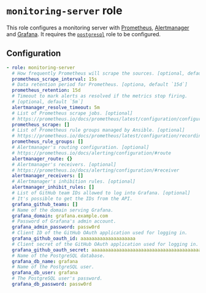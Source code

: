 # `monitoring-server` role

This role configures a monitoring server with [Prometheus], [Alertmanager] and
[Grafana]. It requires the [`postgresql`](../postgresql/README.md) role to be
configured.

[Prometheus]: https://prometheus.io
[Alertmanager]: https://prometheus.io/docs/alerting/alertmanager/
[Grafana]: https://grafana.com

## Configuration

```yaml
- role: monitoring-server
  # How frequently Prometheus will scrape the sources. [optional, default `15s`]
  prometheus_scrape_interval: 15s
  # Data retention period for Prometheus. [optiona, default `15d`]
  prometheus_retention: 15d
  # Timeout to mark alerts as resolved if the metrics stop firing.
  # [optional, default `5m`]
  alertmanager_resolve_timeout: 5m
  # List of Prometheus scrape jobs. [optional]
  # https://prometheus.io/docs/prometheus/latest/configuration/configuration/#scrape_config
  prometheus_scrape: []
  # List of Prometheus rule groups managed by Ansible. [optional]
  # https://prometheus.io/docs/prometheus/latest/configuration/recording_rules/#rule_group
  prometheus_rule_groups: []
  # Alertmanager's routing configuration. [optional]
  # https://prometheus.io/docs/alerting/configuration/#route
  alertmanager_route: {}
  # Alertmanager's receivers. [optional]
  # https://prometheus.io/docs/alerting/configuration/#receiver
  alertmanager_receivers: []
  # Alertmanager's inhibition rules. [optional]
  alertmanager_inhibit_rules: []
  # List of GitHub team IDs allowed to log into Grafana. [optional]
  # It's possible to get the IDs from the API.
  grafana_github_teams: []
  # Name of the domain serving Grafana.
  grafana_domain: grafana.example.com
  # Password of Grafana's admin account.
  grafana_admin_password: passw0rd
  # Client ID of the GitHub OAuth application used for logging in.
  grafana_github_oauth_id: aaaaaaaaaaaaaaaaaaaa
  # Client secret of the GitHub OAuth application used for logging in.
  grafana_github_oauth_secret: aaaaaaaaaaaaaaaaaaaaaaaaaaaaaaaaaaaaaaaa
  # Name of the PostgreSQL database.
  grafana_db_name: grafana
  # Name of the PostgreSQL user.
  grafana_db_user: grafana
  # The PostgreSQL user's password.
  grafana_db_password: passw0rd
```
